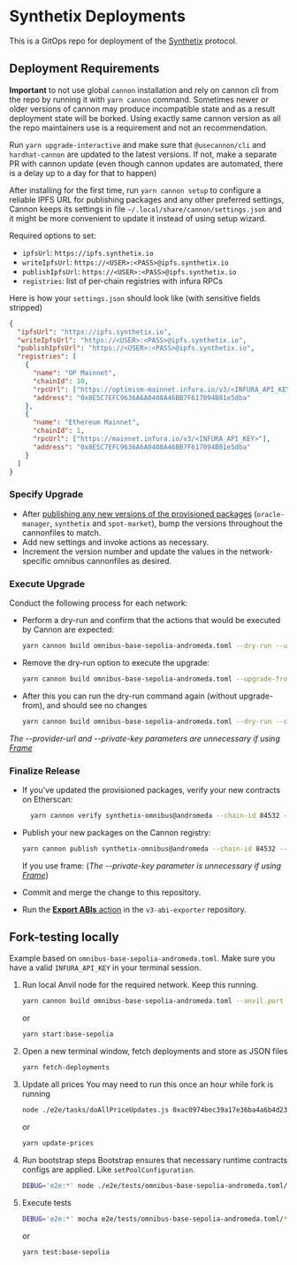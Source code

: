 # Synthetix Deployments

This is a GitOps repo for deployment of the [Synthetix](https://www.github.com/synthetixio/synthetix-v3) protocol.

## Deployment Requirements

**Important** to not use global `cannon` installation and rely on cannon cli from the repo by running it with `yarn cannon` command.
Sometimes newer or older versions of cannon may produce incompatible state and as a result deployment state will be borked.
Using exactly same cannon version as all the repo maintainers use is a requirement and not an recommendation.

Run `yarn upgrade-interactive` and make sure that `@usecannon/cli` and `hardhat-cannon` are updated to the latest versions.
If not, make a separate PR with cannon update (even though cannon updates are automated, there is a delay up to a day for that to happen)

After installing for the first time, run `yarn cannon setup` to configure a reliable IPFS URL for publishing packages and any other preferred settings,
Cannon keeps its settings in file `~/.local/share/cannon/settings.json` and it might be more convenient to update it instead of using setup wizard.

Required options to set:

- `ipfsUrl`: `https://ipfs.synthetix.io`
- `writeIpfsUrl`: `https://<USER>:<PASS>@ipfs.synthetix.io`
- `publishIpfsUrl`: `https://<USER>:<PASS>@ipfs.synthetix.io`
- `registries`: list of per-chain registries with infura RPCs

Here is how your `settings.json` should look like (with sensitive fields stripped)

```json
{
  "ipfsUrl": "https://ipfs.synthetix.io",
  "writeIpfsUrl": "https://<USER>:<PASS>@ipfs.synthetix.io",
  "publishIpfsUrl": "https://<USER>:<PASS>@ipfs.synthetix.io",
  "registries": [
    {
      "name": "OP Mainnet",
      "chainId": 10,
      "rpcUrl": ["https://optimism-mainnet.infura.io/v3/<INFURA_API_KEY>"],
      "address": "0x8E5C7EFC9636A6A0408A46BB7F617094B81e5dba"
    },
    {
      "name": "Ethereum Mainnet",
      "chainId": 1,
      "rpcUrl": ["https://mainnet.infura.io/v3/<INFURA_API_KEY>"],
      "address": "0x8E5C7EFC9636A6A0408A46BB7F617094B81e5dba"
    }
  ]
}
```

### Specify Upgrade

- After [publishing any new versions of the provisioned packages](https://github.com/synthetixio/synthetix-v3#deployment-guide) (`oracle-manager`, `synthetix` and `spot-market`), bump the versions throughout the cannonfiles to match.
- Add new settings and invoke actions as necessary.
- Increment the version number and update the values in the network-specific omnibus cannonfiles as desired.

### Execute Upgrade

Conduct the following process for each network:

- Perform a dry-run and confirm that the actions that would be executed by Cannon are expected:

  ```sh
  yarn cannon build omnibus-base-sepolia-andromeda.toml --dry-run --upgrade-from synthetix-omnibus:latest@andromeda --chain-id 84532 --provider-url https://base-sepolia.infura.io/v3/$INFURA_API_KEY
  ```

- Remove the dry-run option to execute the upgrade:

  ```sh
  yarn cannon build omnibus-base-sepolia-andromeda.toml --upgrade-from synthetix-omnibus:latest@andromeda --private-key $TESTNET_DEPLOYER_PRIVATE_KEY --provider-url https://base-sepolia.infura.io/v3/$INFURA_API_KEY
  ```

- After this you can run the dry-run command again (without upgrade-from), and should see no changes

  ```sh
  yarn cannon build omnibus-base-sepolia-andromeda.toml --dry-run --chain-id 84532 --provider-url https://base-sepolia.infura.io/v3/$INFURA_API_KEY
  ```

_The --provider-url and --private-key parameters are unnecessary if using [Frame](https://frame.sh/)_

### Finalize Release

- If you've updated the provisioned packages, verify your new contracts on Etherscan:

  ```sh
    yarn cannon verify synthetix-omnibus@andromeda --chain-id 84532 --api-key $ETHERSCAN_API_KEY
  ```

- Publish your new packages on the Cannon registry:

  ```sh
  yarn cannon publish synthetix-omnibus@andromeda --chain-id 84532 --private-key $MAINNET_DEPLOYER_PRIVATE_KEY
  ```

  If you use frame:
  (_The --private-key parameter is unnecessary if using [Frame](https://frame.sh/)_)

- Commit and merge the change to this repository.
- Run the [**Export ABIs** action](https://github.com/Synthetixio/v3-abi-exporter/actions/workflows/main.yml) in the `v3-abi-exporter` repository.

## Fork-testing locally

Example based on `omnibus-base-sepolia-andromeda.toml`. Make sure you have a valid `INFURA_API_KEY` in your terminal session.

1. Run local Anvil node for the required network. Keep this running.

   ```sh
   yarn cannon build omnibus-base-sepolia-andromeda.toml --anvil.port 8545 --keep-alive --dry-run --upgrade-from synthetix-omnibus:latest@andromeda --chain-id 84532 --provider-url https://sepolia.base.org | tee ./e2e/cannon-build.log
   ```

   or

   ```sh
   yarn start:base-sepolia
   ```

2. Open a new terminal window, fetch deployments and store as JSON files

   ```sh
   yarn fetch-deployments
   ```

3. Update all prices
   You may need to run this once an hour while fork is running

   ```sh
   node ./e2e/tasks/doAllPriceUpdates.js 0xac0974bec39a17e36ba4a6b4d238ff944bacb478cbed5efcae784d7bf4f2ff80
   ```

   or

   ```sh
   yarn update-prices
   ```

4. Run bootstrap steps
   Bootstrap ensures that necessary runtime contracts configs are applied. Like `setPoolConfiguration`.

   ```sh
   DEBUG='e2e:*' node ./e2e/tests/omnibus-base-sepolia-andromeda.toml/bootstrap
   ```

5. Execute tests
   ```sh
   DEBUG='e2e:*' mocha e2e/tests/omnibus-base-sepolia-andromeda.toml/*.e2e.js
   ```
   or
   ```sh
   yarn test:base-sepolia
   ```
